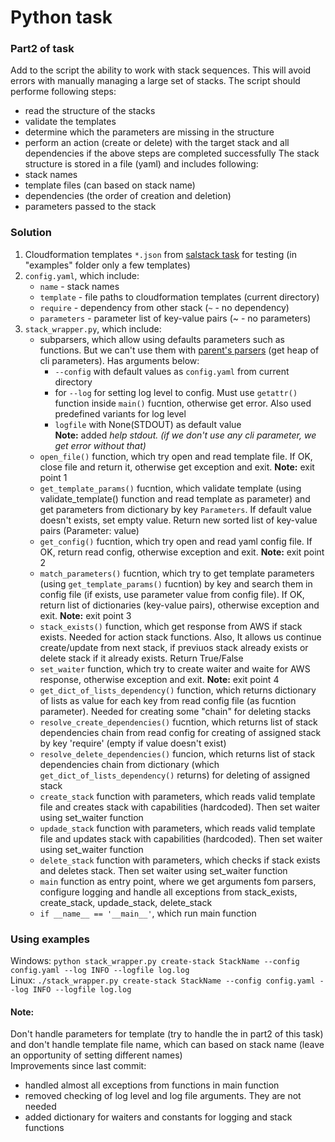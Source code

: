 # Python task
### Part2 of task
Add to the script the ability to work with stack sequences. This will avoid errors with manually managing a large set of stacks. The script should performe following steps:  
- read the structure of the stacks
- validate the templates
- determine which the parameters are missing in the structure
- perform an action (create or delete) with the target stack and all dependencies if the above steps are completed successfully
The stack structure is stored in a file (yaml) and  includes following:  
- stack names
- template files (can based on stack name)
- dependencies (the order of creation and deletion)
- parameters passed to the stack
### Solution
1. Cloudformation templates `*.json` from [salstack task](aws_training/final/cloudformation-stacks/README.md) for testing (in "examples" folder only a few templates)
2. `config.yaml`, which include:
   - `name` - stack names
   - `template` - file paths to cloudformation templates (current directory)
   - `require` - dependency from other stack (`~` - no dependency)
   - `parameters` - parameter list of key-value pairs (~ - no parameters)
3. `stack_wrapper.py`, which include:
   - subparsers, which allow using defaults parameters such as functions. But we can't use them with  [parent's parsers](https://docs.python.org/3/library/argparse.html#parents) (get heap of cli parameters). Has arguments below:
     - `--config` with default values as `config.yaml` from current directory
     - for `--log`  for setting log level to config. Must use `getattr()` function inside `main()` fucntion, otherwise get error. Also used predefined variants for log level
     - `logfile` with None(STDOUT) as default value  
  **Note:** added _help stdout. (if we don't use any cli parameter, we get error without that)_
   - `open_file()` function, which try open and read template file. If OK, close file and return it, otherwise get exception and exit. **Note:** exit point 1
   - `get_template_params()` fucntion, which validate template (using validate_template() function and read  template as parameter) and get parameters from dictionary by key `Parameters`. If default value doesn't exists, set empty value. Return new sorted list of key-value pairs (Parameter: value)
   - `get_config()` fucntion, which try open and read yaml config file. If OK, return read config, otherwise exception and exit. **Note:** exit point 2
   - `match_parameters()` fucntion, which try to get template parameters (using `get_template_params()` fucntion) by key and search them in config file (if exists, use parameter value from config file). If OK, return list of dictionaries (key-value pairs), otherwise exception and exit. **Note:** exit point 3
   - `stack_exists()` function, which get response from AWS if stack exists. Needed for action stack functions. Also, It allows us continue create/update from next stack, if previuos stack already exists or delete stack if it already exists. Return True/False
   - `set_waiter` function, which try to create waiter and waite for AWS response, otherwise exception and exit. **Note:** exit point 4
   - `get_dict_of_lists_dependency()` function, which returns dictionary of lists as value for each key from read config file (as fucntion parameter). Needed for creating some "chain" for deleting stacks
   - `resolve_create_dependencies()` fucntion, which returns list of stack dependencies chain from read config for creating of assigned stack by key 'require' (empty if value doesn't exist)
   - `resolve_delete_dependencies()` funcion, which returns list of stack dependencies chain from dictionary (which `get_dict_of_lists_dependency()` returns) for deleting of assigned stack
   - `create_stack` function with parameters, which reads valid template file and creates stack with capabilities (hardcoded). Then set waiter using set_waiter function
   - `updade_stack` function with parameters, which reads valid template file and updates stack with capabilities (hardcoded). Then set waiter using set_waiter function
   - `delete_stack` function with parameters, which checks if stack exists and deletes stack. Then set waiter using set_waiter function
   - `main` function as entry point, where we get arguments fom parsers, configure logging and handle all exceptions from stack_exists, create_stack, updade_stack, delete_stack
   - `if __name__ == '__main__'`, which run main function  
### Using examples
Windows: `python stack_wrapper.py create-stack StackName --config config.yaml --log INFO --logfile log.log`  
Linux: `./stack_wrapper.py create-stack StackName --config config.yaml --log INFO --logfile log.log`  
#### Note:
Don't handle parameters for template (try to handle the in part2 of this task) and don't handle template file name, which can based on stack name (leave an opportunity of setting different names)  
Improvements since last commit:  
- handled almost all exceptions from functions in main function
- removed checking of log level and log file arguments. They are not needed
- added dictionary for waiters and constants for logging and stack functions
